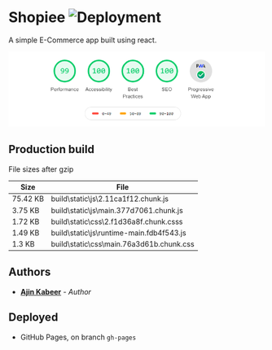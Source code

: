 # Shopiee ![Deployment](https://github.com/ajinkabeer/shopiee/workflows/Deployment/badge.svg?branch=master)

A simple E-Commerce app built using react.

![Alt text](src/assets/light.PNG "lightouse")

## Production build

File sizes after gzip

| **Size** | **File**                                 |
| -------- | ---------------------------------------- |
| 75.42 KB | build\static\js\2.11ca1f12.chunk.js      |
| 3.75 KB  | build\static\js\main.377d7061.chunk.js   |
| 1.72 KB  | build\static\css\2.f1d36a8f.chunk.csss   |
| 1.49 KB  | build\static\js\runtime-main.fdb4f543.js |
| 1.3 KB   | build\static\css\main.76a3d61b.chunk.css |

## Authors

- [**Ajin Kabeer**](https://github.com/ajinkabeer) - _Author_

## Deployed

- GitHub Pages, on branch `gh-pages`
